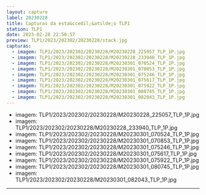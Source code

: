 ```yaml
---
layout: capture
label: 20230228
title: Capturas da esta&ccedil;&atilde;o TLP1
station: TLP1
date: 2023-02-28 22:50:57
preview: TLP1/2023/202302/20230228/stack.jpg
capturas:
  - imagem: TLP1/2023/202302/20230228/M20230228_225057_TLP_1P.jpg
  - imagem: TLP1/2023/202302/20230228/M20230228_233940_TLP_1P.jpg
  - imagem: TLP1/2023/202302/20230228/M20230301_070524_TLP_1P.jpg
  - imagem: TLP1/2023/202302/20230228/M20230301_070853_TLP_1P.jpg
  - imagem: TLP1/2023/202302/20230228/M20230301_075246_TLP_1P.jpg
  - imagem: TLP1/2023/202302/20230228/M20230301_075617_TLP_1P.jpg
  - imagem: TLP1/2023/202302/20230228/M20230301_075922_TLP_1P.jpg
  - imagem: TLP1/2023/202302/20230228/M20230301_080745_TLP_1P.jpg
  - imagem: TLP1/2023/202302/20230228/M20230301_082043_TLP_1P.jpg
---
```

  - imagem: TLP1/2023/202302/20230228/M20230228_225057_TLP_1P.jpg
  - imagem: TLP1/2023/202302/20230228/M20230228_233940_TLP_1P.jpg
  - imagem: TLP1/2023/202302/20230228/M20230301_070524_TLP_1P.jpg
  - imagem: TLP1/2023/202302/20230228/M20230301_070853_TLP_1P.jpg
  - imagem: TLP1/2023/202302/20230228/M20230301_075246_TLP_1P.jpg
  - imagem: TLP1/2023/202302/20230228/M20230301_075617_TLP_1P.jpg
  - imagem: TLP1/2023/202302/20230228/M20230301_075922_TLP_1P.jpg
  - imagem: TLP1/2023/202302/20230228/M20230301_080745_TLP_1P.jpg
  - imagem: TLP1/2023/202302/20230228/M20230301_082043_TLP_1P.jpg
---
